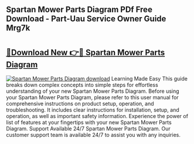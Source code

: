 ## Spartan Mower Parts Diagram PDf Free Download - Part-Uau Service Owner Guide Mrg7k

# <h2><a href="http://dfov306.blite.top/?on=Spartan+Mower+Parts+Diagram">🔗Download New 👉🔴 Spartan Mower Parts Diagram</a></h2>

[![Spartan Mower Parts Diagram download](https://i.imgur.com/lujVjoI.png)](http://dfov306.blite.top/?on=Spartan+Mower+Parts+Diagram)
Learning Made Easy This guide breaks down complex concepts into simple steps for effortless understanding of your new Spartan Mower Parts Diagram. Before using your Spartan Mower Parts Diagram, please refer to this user manual for comprehensive instructions on product setup, operation, and troubleshooting. It includes clear instructions for installation, setup, and operation, as well as important safety information. Experience the power of list of features at your fingertips with your new Spartan Mower Parts Diagram. Support Available 24/7 Spartan Mower Parts Diagram. Our customer support team is available 24/7 to assist you with any inquiries.
